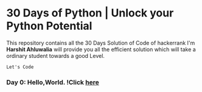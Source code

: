 # 30 Days of Python | Unlock your Python Potential
This repository contains all the 30 Days Solution of Code of hackerrank 
I'm **Harshit Ahluwalia** will provide you all the efficient solution which will take a ordinary student towards a good Level.

```
Let's Code 
```

### Day 0: Hello,World. !Click [here]()

